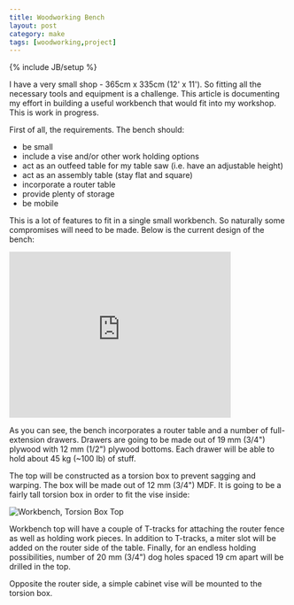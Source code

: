 ```yaml
---
title: Woodworking Bench
layout: post
category: make
tags: [woodworking,project]
---
```

{% include JB/setup %}

I have a very small shop - 365cm x 335cm (12' x 11'). So fitting all the necessary tools and equipment is a challenge. This article is documenting my effort in building a useful workbench that would fit into my workshop. This is work in progress.

First of all, the requirements. The bench should:

 - be small
 - include a vise and/or other work holding options
 - act as an outfeed table for my table saw (i.e. have an adjustable height)
 - act as an assembly table (stay flat and square)
 - incorporate a router table
 - provide plenty of storage
 - be mobile

This is a lot of features to fit in a single small workbench. So naturally some compromises will need to be made. Below is the current design of the bench:

<iframe src="http://sketchup.google.com/3dwarehouse/mini?mid=d0eb9e28cdd79b0f5291a9c43f2c670c&etyp=im&width=400&height=300" frameborder="0" scrolling="no" marginheight="0" marginwidth="0" width="400" height="300"></iframe>

As you can see, the bench incorporates a router table and a number of full-extension drawers. Drawers are going to be made out of 19 mm (3/4") plywood with 12 mm (1/2") plywood bottoms. Each drawer will be able to hold about 45 kg (~100 lb) of stuff.

The top will be constructed as a torsion box to prevent sagging and warping. The box will be made out of 12 mm (3/4") MDF. It is going to be a fairly tall torsion box in order to fit the vise inside:

![Workbench, Torsion Box Top](https://farm3.staticflickr.com/2893/9952813585_41f13c43fd.jpg)

Workbench top will have a couple of T-tracks for attaching the router fence as well as holding work pieces. In addition to T-tracks, a miter slot will be added on the router side of the table. Finally, for an endless holding possibilities, number of 20 mm (3/4") dog holes spaced 19 cm apart will be drilled in the top.

Opposite the router side, a simple cabinet vise will be mounted to the torsion box.

